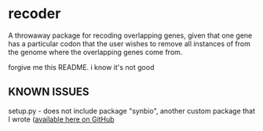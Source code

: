 # recoder
A throwaway package for recoding overlapping genes, given that one gene has a particular codon that the user wishes to remove all instances of from the genome where the overlapping genes come from.

forgive me this README. i know it's not good

## KNOWN ISSUES
setup.py - does not include package "synbio", another custom package that I 
wrote ([available here on GitHub](https://github.com/jecalles/synbio)